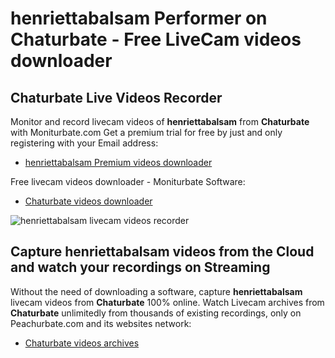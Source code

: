 # henriettabalsam Performer on Chaturbate - Free LiveCam videos downloader

## Chaturbate Live Videos Recorder

Monitor and record livecam videos of **henriettabalsam** from **Chaturbate** with Moniturbate.com
Get a premium trial for free by just and only registering with your Email address:
* [henriettabalsam Premium videos downloader](https://moniturbate.com/request-demo-licence-key.html)

Free livecam videos downloader - Moniturbate Software:
* [Chaturbate videos downloader](https://moniturbate.com/moniturbate-download-software.html)

![henriettabalsam livecam videos recorder](https://peachurnet.com/templates/moniturbate-software.png)


## Capture henriettabalsam videos from the Cloud and watch your recordings on Streaming

Without the need of downloading a software, capture **henriettabalsam** livecam videos from **Chaturbate** 100% online.
Watch Livecam archives from **Chaturbate** unlimitedly from thousands of existing recordings, only on Peachurbate.com and its websites network:
* [Chaturbate videos archives](https://peachurnet.com/)